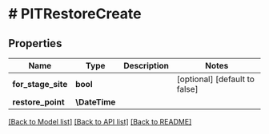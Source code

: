 # # PITRestoreCreate

## Properties

Name | Type | Description | Notes
------------ | ------------- | ------------- | -------------
**for_stage_site** | **bool** |  | [optional] [default to false]
**restore_point** | **\DateTime** |  |

[[Back to Model list]](../../README.md#models) [[Back to API list]](../../README.md#endpoints) [[Back to README]](../../README.md)
